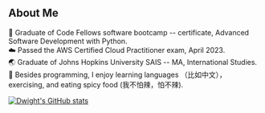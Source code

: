 

## About Me
:snake: Graduate of Code Fellows software bootcamp -- certificate, Advanced Software Development with Python. <br />
:cloud: Passed the AWS Certified Cloud Practitioner exam, April 2023. <br /> 
:earth_asia: Graduate of Johns Hopkins University SAIS -- MA, International Studies. <br />
:ramen: Besides programming, I enjoy learning languages （比如中文），exercising, and eating spicy food (我不怕辣，怕不辣). <br />


[![Dwight's GitHub stats](https://github-readme-stats.vercel.app/api?username=dlindqu3)](https://github.com/dlindqu3/github-readme-stats)


<!--
**dlindqu3/dlindqu3** is a ✨ _special_ ✨ repository because its `README.md` (this file) appears on your GitHub profile.

Here are some ideas to get you started:

- 🔭 I’m currently working on ...
- 🌱 I’m currently learning ...
- 👯 I’m looking to collaborate on ...
- 🤔 I’m looking for help with ...
- 💬 Ask me about ...
- 📫 How to reach me: ...
- 😄 Pronouns: ...
- ⚡ Fun fact: ...
-->
